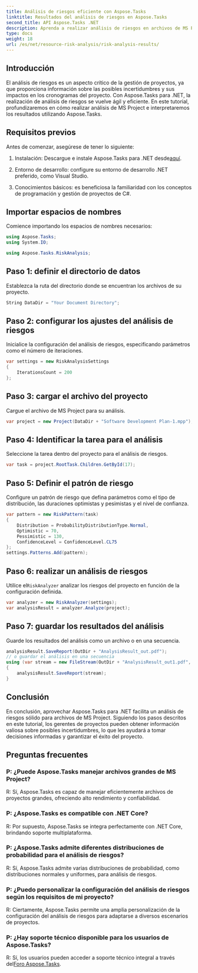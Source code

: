 ```yaml
---
title: Análisis de riesgos eficiente con Aspose.Tasks
linktitle: Resultados del análisis de riesgos en Aspose.Tasks
second_title: API Aspose.Tasks .NET
description: Aprenda a realizar análisis de riesgos en archivos de MS Project utilizando Aspose.Tasks para .NET. Agilice la gestión de proyectos y mitigue las incertidumbres de manera eficiente.
type: docs
weight: 18
url: /es/net/resource-risk-analysis/risk-analysis-results/
---
```

## Introducción
El análisis de riesgos es un aspecto crítico de la gestión de proyectos, ya que proporciona información sobre las posibles incertidumbres y sus impactos en los cronogramas del proyecto. Con Aspose.Tasks para .NET, la realización de análisis de riesgos se vuelve ágil y eficiente. En este tutorial, profundizaremos en cómo realizar análisis de MS Project e interpretaremos los resultados utilizando Aspose.Tasks.
## Requisitos previos
Antes de comenzar, asegúrese de tener lo siguiente:
1.  Instalación: Descargue e instale Aspose.Tasks para .NET desde[aquí](https://releases.aspose.com/tasks/net/).
   
2. Entorno de desarrollo: configure su entorno de desarrollo .NET preferido, como Visual Studio.
3. Conocimientos básicos: es beneficiosa la familiaridad con los conceptos de programación y gestión de proyectos de C#.

## Importar espacios de nombres
Comience importando los espacios de nombres necesarios:
```csharp
using Aspose.Tasks;
using System.IO;

using Aspose.Tasks.RiskAnalysis;
```
## Paso 1: definir el directorio de datos
Establezca la ruta del directorio donde se encuentran los archivos de su proyecto.
```csharp
String DataDir = "Your Document Directory";
```
## Paso 2: configurar los ajustes del análisis de riesgos
Inicialice la configuración del análisis de riesgos, especificando parámetros como el número de iteraciones.
```csharp
var settings = new RiskAnalysisSettings
{
    IterationsCount = 200
};
```
## Paso 3: cargar el archivo del proyecto
Cargue el archivo de MS Project para su análisis.
```csharp
var project = new Project(DataDir + "Software Development Plan-1.mpp");
```
## Paso 4: Identificar la tarea para el análisis
Seleccione la tarea dentro del proyecto para el análisis de riesgos.
```csharp
var task = project.RootTask.Children.GetById(17);
```
## Paso 5: Definir el patrón de riesgo
Configure un patrón de riesgo que defina parámetros como el tipo de distribución, las duraciones optimistas y pesimistas y el nivel de confianza.
```csharp
var pattern = new RiskPattern(task)
{
    Distribution = ProbabilityDistributionType.Normal,
    Optimistic = 70,
    Pessimistic = 130,
    ConfidenceLevel = ConfidenceLevel.CL75
};
settings.Patterns.Add(pattern);
```
## Paso 6: realizar un análisis de riesgos
 Utilice el`RiskAnalyzer` analizar los riesgos del proyecto en función de la configuración definida.
```csharp
var analyzer = new RiskAnalyzer(settings);
var analysisResult = analyzer.Analyze(project);
```
## Paso 7: guardar los resultados del análisis
Guarde los resultados del análisis como un archivo o en una secuencia.
```csharp
analysisResult.SaveReport(OutDir + "AnalysisResult_out.pdf");
// o guardar el análisis en una secuencia
using (var stream = new FileStream(OutDir + "AnalysisResult_out1.pdf", FileMode.Create))
{
    analysisResult.SaveReport(stream);
}
```

## Conclusión
En conclusión, aprovechar Aspose.Tasks para .NET facilita un análisis de riesgos sólido para archivos de MS Project. Siguiendo los pasos descritos en este tutorial, los gerentes de proyectos pueden obtener información valiosa sobre posibles incertidumbres, lo que les ayudará a tomar decisiones informadas y garantizar el éxito del proyecto.
## Preguntas frecuentes
### P: ¿Puede Aspose.Tasks manejar archivos grandes de MS Project?
R: Sí, Aspose.Tasks es capaz de manejar eficientemente archivos de proyectos grandes, ofreciendo alto rendimiento y confiabilidad.
### P: ¿Aspose.Tasks es compatible con .NET Core?
R: Por supuesto, Aspose.Tasks se integra perfectamente con .NET Core, brindando soporte multiplataforma.
### P: ¿Aspose.Tasks admite diferentes distribuciones de probabilidad para el análisis de riesgos?
R: Sí, Aspose.Tasks admite varias distribuciones de probabilidad, como distribuciones normales y uniformes, para análisis de riesgos.
### P: ¿Puedo personalizar la configuración del análisis de riesgos según los requisitos de mi proyecto?
R: Ciertamente, Aspose.Tasks permite una amplia personalización de la configuración del análisis de riesgos para adaptarse a diversos escenarios de proyectos.
### P: ¿Hay soporte técnico disponible para los usuarios de Aspose.Tasks?
 R: Sí, los usuarios pueden acceder a soporte técnico integral a través del[Foro Aspose.Tasks](https://forum.aspose.com/c/tasks/15).